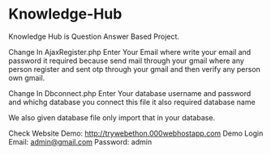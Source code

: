 # Knowledge-Hub
Knowledge Hub is Question Answer Based Project.

Change In AjaxRegister.php
Enter Your Email where write your email and password it required because send mail through your gmail where any person register and sent otp through your gmail and then verify any person own gmail.

Change In Dbconnect.php
Enter Your database username and password and whichg database you connect this file it also required database name

We also given database file only import that in your database.

Check Website Demo: http://trywebethon.000webhostapp.com
Demo Login Email: admin@gmail.com 
           Password: admin
